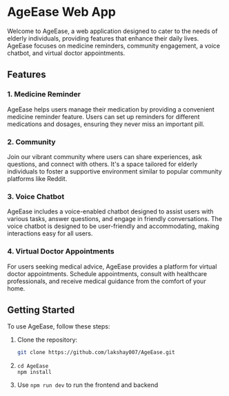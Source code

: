 # AgeEase Web App

Welcome to AgeEase, a web application designed to cater to the needs of elderly individuals, providing features that enhance their daily lives. AgeEase focuses on medicine reminders, community engagement, a voice chatbot, and virtual doctor appointments.

## Features

### 1. Medicine Reminder

AgeEase helps users manage their medication by providing a convenient medicine reminder feature. Users can set up reminders for different medications and dosages, ensuring they never miss an important pill.

### 2. Community   

Join our vibrant community where users can share experiences, ask questions, and connect with others. It's a space tailored for elderly individuals to foster a supportive environment similar to popular community platforms like Reddit.

### 3. Voice Chatbot

AgeEase includes a voice-enabled chatbot designed to assist users with various tasks, answer questions, and engage in friendly conversations. The voice chatbot is designed to be user-friendly and accommodating, making interactions easy for all users.

### 4. Virtual Doctor Appointments

For users seeking medical advice, AgeEase provides a platform for virtual doctor appointments. Schedule appointments, consult with healthcare professionals, and receive medical guidance from the comfort of your home.

## Getting Started

To use AgeEase, follow these steps:

1. Clone the repository:

   ```bash
   git clone https://github.com/lakshay007/AgeEase.git
2. ```cd AgeEase ```    
   ```npm install```     
3. Use ```npm run dev``` to run the frontend and backend
